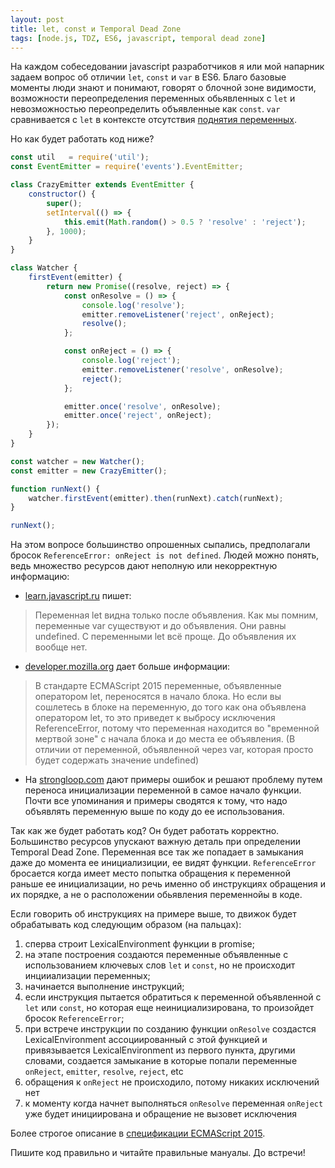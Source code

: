 ```yaml
---
layout: post
title: let, const и Temporal Dead Zone 
tags: [node.js, TDZ, ES6, javascript, temporal dead zone]
---
```


На каждом собеседовании javascript разработчиков я или мой напарник задаем вопрос об
отличии `let`, `const` и `var` в ES6. Благо базовые моменты люди знают и понимают, говорят о
блочной зоне видимости, возможности переопределения переменных обьявленных с `let` и невозможностью
переопределить объявленные как `const`. `var` сравнивается с `let` в контексте отсутствия
[поднятия переменных](https://developer.mozilla.org/en-US/docs/Glossary/Hoisting).

Но как будет работать код ниже?

```js
const util   = require('util');
const EventEmitter = require('events').EventEmitter;

class CrazyEmitter extends EventEmitter {
    constructor() {
        super();
        setInterval(() => {
            this.emit(Math.random() > 0.5 ? 'resolve' : 'reject');
        }, 1000);
    }
}

class Watcher {
    firstEvent(emitter) {
        return new Promise((resolve, reject) => {
            const onResolve = () => {
                console.log('resolve');
                emitter.removeListener('reject', onReject);
                resolve();
            };

            const onReject = () => {
                console.log('reject');
                emitter.removeListener('resolve', onResolve);
                reject();
            };

            emitter.once('resolve', onResolve);
            emitter.once('reject', onReject);
        });
    }
}

const watcher = new Watcher();
const emitter = new CrazyEmitter();

function runNext() {
    watcher.firstEvent(emitter).then(runNext).catch(runNext);
}

runNext();
````

На этом вопросе большинство опрошенных сыпались, предполагали бросок `ReferenceError: onReject is not defined`. 
Людей можно понять, ведь множество ресурсов дают неполную или некорректную информацию:

* [learn.javascript.ru](https://learn.javascript.ru/let-const) пишет:

> Переменная let видна только после объявления.
> Как мы помним, переменные var существуют и до объявления. Они равны undefined.
> С переменными let всё проще. До объявления их вообще нет.

* [developer.mozilla.org](https://developer.mozilla.org/ru/docs/Web/JavaScript/Reference/Statements/let)
дает больше информации:

> В стандарте ECMAScript 2015 переменные, объявленные оператором let, переносятся в начало блока.
> Но если вы сошлетесь в блоке на переменную, до того как она объявлена оператором let, то это приведет
> к выбросу исключения ReferenceError, потому что переменная находится во "временной мертвой зоне" с
> начала блока и до места ее объявления. (В отличии от переменной, объявленной через var, которая просто
> будет содержать значение undefined)

* На [strongloop.com](https://strongloop.com/strongblog/es6-variable-declarations/) дают примеры ошибок 
и решают проблему путем переноса инициализации переменной в самое начало функции.
Почти все упоминания и примеры сводятся к тому, что надо объявлять переменную выше по коду до ее использования.

Так как же будет работать код?
Он будет работать корректно. Большинство ресурсов упускают важную деталь при определении Temporal Dead Zone.
Переменная все так же попадает в замыкания даже до момента ее инициализиции, ее видят функции. `ReferenceError`
бросается когда имеет место попытка обращения к переменной раньше ее инициализации, но речь именно об инструкциях
обращения и их порядке, а не о расположении обьявления переменнойы в коде.

Если говорить об инструкциях на примере выше, то движок будет обрабатывать код следующим образом (на пальцах):

1. сперва строит LexicalEnvironment функции в promise;
2. на этапе построения создаются переменные объявленные с использованием ключевых слов `let` и `const`, но не
  происходит инцииализации переменных;
3. начинается выполнение инструкций;
4. если инструкция пытается обратиться к переменной объявленной с `let` или `const`, но которая еще неинициализирована,
  то произойдет бросок `ReferenceError`;
5. при встрече инструкции по созданию функции `onResolve` создастся LexicalEnvironment ассоциированный с этой функцией
  и привязывается LexicalEnvironment из первого пункта, другими словами, создается замыкание в которые попали
  переменные `onReject`, `emitter`, `resolve`, `reject`, etc
6. обращения к `onReject` не происходило, потому никаких исключений нет
7. к моменту когда начнет выполняться `onResolve` переменная `onReject` уже будет инициирована и обращение не вызовет
  исключения

Более строгое описание в
[спецификации ECMAScript 2015](http://www.ecma-international.org/ecma-262/6.0/#sec-let-and-const-declarations).

Пишите код правильно и читайте правильные мануалы. До встречи!
  
  